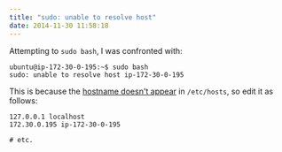 ```yaml
---
title: "sudo: unable to resolve host"
date: 2014-11-30 11:58:18
---
```


Attempting to `sudo bash`, I was confronted with:

    ubuntu@ip-172-30-0-195:~$ sudo bash
    sudo: unable to resolve host ip-172-30-0-195

This is because the [hostname doesn't
appear](http://askubuntu.com/questions/59458/error-message-when-i-run-sudo-unable-to-resolve-host-none)
in `/etc/hosts`, so edit it as follows:

    127.0.0.1 localhost
    172.30.0.195 ip-172-30-0-195

    # etc.
